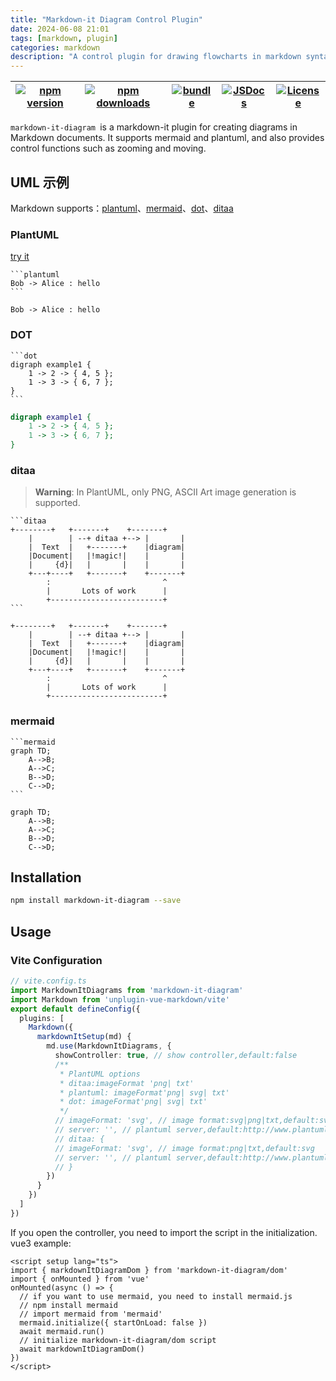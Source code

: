 ```yaml
---
title: "Markdown-it Diagram Control Plugin"
date: 2024-06-08 21:01
tags: [markdown, plugin]
categories: markdown
description: "A control plugin for drawing flowcharts in markdown syntax"
---
```


| [![npm version][npm-version-src]][npm-version-href] | [![npm downloads][npm-downloads-src]][npm-downloads-href] | [![bundle][bundle-src]][bundle-href] | [![JSDocs][jsdocs-src]][jsdocs-href] | [![License][license-src]][license-href] |
| --------------------------------------------------- | --------------------------------------------------------- | ------------------------------------ | ------------------------------------ | --------------------------------------- |

`markdown-it-diagram `is a markdown-it plugin for creating diagrams in Markdown documents. It supports mermaid and plantuml, and also provides control functions such as zooming and moving.

[npm-version-src]: https://img.shields.io/npm/v/markdown-it-diagram?style=flat&colorA=080f12&colorB=5e5e5e
[npm-version-href]: https://npmjs.com/package/markdown-it-diagram
[npm-downloads-src]: https://img.shields.io/npm/dm/markdown-it-diagram?style=flat&colorA=080f12&colorB=5e5e5e
[npm-downloads-href]: https://npmjs.com/package/markdown-it-diagram
[bundle-src]: https://img.shields.io/bundlephobia/minzip/markdown-it-diagram?style=flat&colorA=080f12&colorB=5e5e5e&label=minzip
[bundle-href]: https://bundlephobia.com/result?p=markdown-it-diagram
[license-src]: https://img.shields.io/github/license/rr210/markdown-it-diagram.svg?style=flat&colorA=080f12&colorB=5e5e5e
[license-href]: https://github.com/ryanuo/markdown-it-diagram/blob/main/LICENSE
[jsdocs-src]: https://img.shields.io/badge/jsdocs-reference-080f12?style=flat&colorA=080f12&colorB=5e5e5e
[jsdocs-href]: https://www.jsdocs.io/package/markdown-it-diagram

## UML 示例

Markdown supports：[plantuml](https://plantuml.com/)、[mermaid](https://github.com/mermaid-js/mermaid)、[dot](https://graphviz.gitlab.io/doc/info/lang.html)、[ditaa](https://ditaa.sourceforge.net/)

### PlantUML

[try it](https://www.plantuml.com/plantuml/uml/)

````
```plantuml
Bob -> Alice : hello
```
````

```plantuml
Bob -> Alice : hello
```

### DOT

````
```dot
digraph example1 {
    1 -> 2 -> { 4, 5 };
    1 -> 3 -> { 6, 7 };
}
```
````

```dot
digraph example1 {
    1 -> 2 -> { 4, 5 };
    1 -> 3 -> { 6, 7 };
}
```

### ditaa

> **Warning**: In PlantUML, only PNG, ASCII Art image generation is supported.

````
```ditaa
+--------+   +-------+    +-------+
    |        | --+ ditaa +--> |       |
    |  Text  |   +-------+    |diagram|
    |Document|   |!magic!|    |       |
    |     {d}|   |       |    |       |
    +---+----+   +-------+    +-------+
        :                         ^
        |       Lots of work      |
        +-------------------------+
```
````

```ditaa
+--------+   +-------+    +-------+
    |        | --+ ditaa +--> |       |
    |  Text  |   +-------+    |diagram|
    |Document|   |!magic!|    |       |
    |     {d}|   |       |    |       |
    +---+----+   +-------+    +-------+
        :                         ^
        |       Lots of work      |
        +-------------------------+
```

### mermaid

````
```mermaid
graph TD;
    A-->B;
    A-->C;
    B-->D;
    C-->D;
```
````

```mermaid
graph TD;
    A-->B;
    A-->C;
    B-->D;
    C-->D;
```

## Installation

```bash
npm install markdown-it-diagram --save
```

## Usage

### Vite Configuration

```ts
// vite.config.ts
import MarkdownItDiagrams from 'markdown-it-diagram'
import Markdown from 'unplugin-vue-markdown/vite'
export default defineConfig({
  plugins: [
    Markdown({
      markdownItSetup(md) {
        md.use(MarkdownItDiagrams, {
          showController: true, // show controller,default:false
          /**
           * PlantUML options
           * ditaa:imageFormat 'png| txt'
           * plantuml: imageFormat'png| svg| txt'
           * dot: imageFormat'png| svg| txt'
           */
          // imageFormat: 'svg', // image format:svg|png|txt,default:svg
          // server: '', // plantuml server,default:http://www.plantuml.com/plantuml
          // ditaa: {
          // imageFormat: 'svg', // image format:png|txt,default:svg
          // server: '', // plantuml server,default:http://www.plantuml.com/plantuml
          // }
        })
      }
    })
  ]
})
```

If you open the controller, you need to import the script in the initialization.
vue3 example:

```vue
<script setup lang="ts">
import { markdownItDiagramDom } from 'markdown-it-diagram/dom'
import { onMounted } from 'vue'
onMounted(async () => {
  // if you want to use mermaid, you need to install mermaid.js
  // npm install mermaid
  // import mermaid from 'mermaid'
  mermaid.initialize({ startOnLoad: false })
  await mermaid.run()
  // initialize markdown-it-diagram/dom script
  await markdownItDiagramDom()
})
</script>
```
